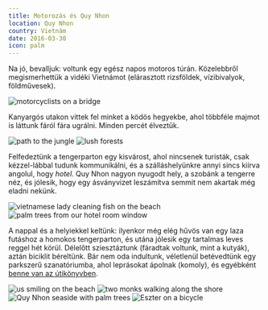 ```yaml
---
title: Motorozás és Quy Nhon
location: Quy Nhon
country: Vietnám
date: 2016-03-30
icon: palm
---
```


Na jó, bevalljuk: voltunk egy egész napos motoros túrán. Közelebbről megismerhettük a vidéki Vietnámot (elárasztott rizsföldek, vízibivalyok, földművesek).

![motorcyclists on a bridge](../../img/0330-1.jpg)

Kanyargós utakon vittek fel minket a ködös hegyekbe, ahol többféle majmot is láttunk fáról fára ugrálni. Minden percét élveztük.

![path to the jungle](../../img/000068.jpg)
![lush forests](../../img/000063.jpg)

Felfedeztünk a tengerparton egy kisvárost, ahol nincsenek turisták, csak kézzel-lábbal tudunk kommunikálni, és a szálláshelyünkre annyi sincs kiírva angolul, hogy _hotel_. Quy Nhon nagyon nyugodt hely, a szobánk a tengerre néz, és jólesik, hogy egy ásványvizet leszámítva semmit nem akartak még eladni nekünk.

![vietnamese lady cleaning fish on the beach](../../img/000073.jpg)
![palm trees from our hotel room window](../../img/qn.jpg)

A nappal és a helyiekkel keltünk: ilyenkor még elég hűvös van egy laza futáshoz a homokos tengerparton, és utána jólesik egy tartalmas leves reggel hét körül. Délelőtt sziesztáztunk (fáradtak voltunk, mint a kutyák), aztán biciklit béreltünk. Bár nem oda indultunk, véletlenül betévedtünk egy parkszerű szanatóriumba, ahol leprásokat ápolnak (komoly), és egyébként [benne van az útikönyvben](http://www.lonelyplanet.com/vietnam/quy-nhon/sights/historic/quy-hoa-beach-leper-hospital).

![us smiling on the beach](../../img/0330-4.jpg)
![two monks walking along the shore](../../img/0330-5.jpg)
![Quy Nhon seaside with palm trees](../../img/0330-6.jpg)
![Eszter on a bicycle](../../img/0330-7.jpg)
